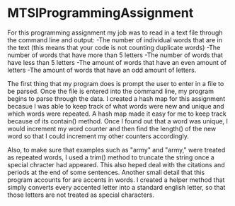 # MTSIProgrammingAssignment
For this programming assignment my job was to read in a text file through the command line and output:
-The number of individual words that are in the text (this means that your code is not counting duplicate words)
-The number of words that have more than 5 letters
-The number of words that have less than 5 letters
-The amount of words that have an even amount of letters
-The amount of words that have an odd amount of letters.

The first thing that my program does is prompt the user to enter in a file to be parsed. Once the file is entered into the
command line, my program begins to parse through the data. I created a hash map for this assignment becasue I was able
to keep track of what words were new and unique and which words were repeated. A hash map made it easy for me to keep track
because of its contain() method. Once I found out that a word was unique, I would increment my word counter and then find the
length() of the new word so that I could increment my other counters accordingly.

Also, to make sure that examples such as "army" and "army," were treated as repeated words, I used a trim() method to 
truncate the string once a special chracter had appeared. This also heped deal with the citations and periods at the end 
of some sentences. Another small detail that this program accounts for are accents in words. I created a helper method that
simply converts every accented letter into a standard english letter, so that those letters are not treated as special characters. 
